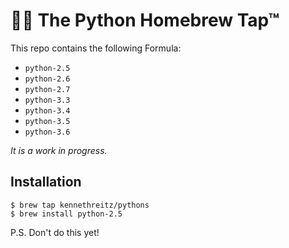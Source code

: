 # 🍺🐍 The Python Homebrew Tap™

This repo contains the following Formula:

- `python-2.5`
- `python-2.6`
- `python-2.7`
- `python-3.3`
- `python-3.4`
- `python-3.5`
- `python-3.6`

*It is a work in progress.*

## Installation

    $ brew tap kennethreitz/pythons
    $ brew install python-2.5

P.S. Don't do this yet!
